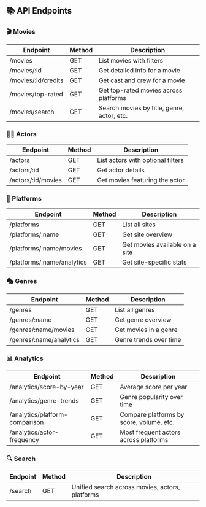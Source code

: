 
<h2>📚 API Endpoints</h2>

<h3>🎬 Movies</h3>
<table>
  <thead>
    <tr>
      <th>Endpoint</th>
      <th>Method</th>
      <th>Description</th>
    </tr>
  </thead>
  <tbody>
    <tr><td>/movies</td><td>GET</td><td>List movies with filters</td></tr>
    <tr><td>/movies/:id</td><td>GET</td><td>Get detailed info for a movie</td></tr>
    <tr><td>/movies/:id/credits</td><td>GET</td><td>Get cast and crew for a movie</td></tr>
    <tr><td>/movies/top-rated</td><td>GET</td><td>Get top-rated movies across platforms</td></tr>
    <tr><td>/movies/search</td><td>GET</td><td>Search movies by title, genre, actor, etc.</td></tr>
  </tbody>
</table>

<h3>🧑‍🎤 Actors</h3>
<table>
  <thead>
    <tr>
      <th>Endpoint</th>
      <th>Method</th>
      <th>Description</th>
    </tr>
  </thead>
  <tbody>
    <tr><td>/actors</td><td>GET</td><td>List actors with optional filters</td></tr>
    <tr><td>/actors/:id</td><td>GET</td><td>Get actor details</td></tr>
    <tr><td>/actors/:id/movies</td><td>GET</td><td>Get movies featuring the actor</td></tr>
  </tbody>
</table>

<h3>🏢 Platforms</h3>
<table>
  <thead>
    <tr>
      <th>Endpoint</th>
      <th>Method</th>
      <th>Description</th>
    </tr>
  </thead>
  <tbody>
    <tr><td>/platforms</td><td>GET</td><td>List all sites</td></tr>
    <tr><td>/platforms/:name</td><td>GET</td><td>Get site overview</td></tr>
    <tr><td>/platforms/:name/movies</td><td>GET</td><td>Get movies available on a site</td></tr>
    <tr><td>/platforms/:name/analytics</td><td>GET</td><td>Get site-specific stats</td></tr>
  </tbody>
</table>

<h3>🎭 Genres</h3>
<table>
  <thead>
    <tr>
      <th>Endpoint</th>
      <th>Method</th>
      <th>Description</th>
    </tr>
  </thead>
  <tbody>
    <tr><td>/genres</td><td>GET</td><td>List all genres</td></tr>
    <tr><td>/genres/:name</td><td>GET</td><td>Get genre overview</td></tr>
    <tr><td>/genres/:name/movies</td><td>GET</td><td>Get movies in a genre</td></tr>
    <tr><td>/genres/:name/analytics</td><td>GET</td><td>Genre trends over time</td></tr>
  </tbody>
</table>

<h3>📊 Analytics</h3>
<table>
  <thead>
    <tr>
      <th>Endpoint</th>
      <th>Method</th>
      <th>Description</th>
    </tr>
  </thead>
  <tbody>
    <tr><td>/analytics/score-by-year</td><td>GET</td><td>Average score per year</td></tr>
    <tr><td>/analytics/genre-trends</td><td>GET</td><td>Genre popularity over time</td></tr>
    <tr><td>/analytics/platform-comparison</td><td>GET</td><td>Compare platforms by score, volume, etc.</td></tr>
    <tr><td>/analytics/actor-frequency</td><td>GET</td><td>Most frequent actors across platforms</td></tr>
  </tbody>
</table>

<h3>🔍 Search</h3>
<table>
  <thead>
    <tr>
      <th>Endpoint</th>
      <th>Method</th>
      <th>Description</th>
    </tr>
  </thead>
  <tbody>
    <tr><td>/search</td><td>GET</td><td>Unified search across movies, actors, platforms</td></tr>
  </tbody>
</table>